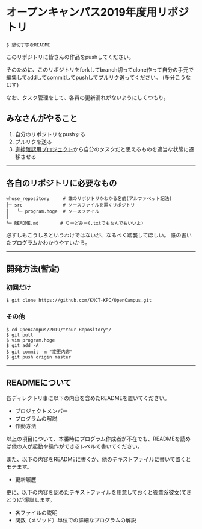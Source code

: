 オープンキャンパス2019年度用リポジトリ
========

    $ 懇切丁寧なREADME

このリポジトリに皆さんの作品をpushしてください。

そのために、このリポジトリをforkしてbranch切ってclone作って自分の手元で編集してaddしてcommitしてpushしてプルリク送ってください。
(多分こうなはず)

なお、タスク管理をして、各員の更新漏れがないようにしくつもり。

## みなさんがやること
1. 自分のリポジトリをpushする
2. プルリクを送る
3. [進捗確認用プロジェクト](https://github.com/KNCT-KPC/OpenCampus/projects/1)から自分のタスクだと思えるものを適当な状態に遷移させる

---

## 各自のリポジトリに必要なもの

    whose_repository     # 誰のリポジトリかわかる名前(アルファベット記法)
    ├─ src               # ソースファイルを置くリポジトリ
    │   └─ program.hoge  # ソースファイル
    │   
    └─ README.md        # りーどみー(.txtでもなんでもいいよ)

必ずしもこうしろというわけではないが、なるべく踏襲してほしい。
誰の書いたプログラムかわかりやすいから。

---

## 開発方法(暫定)

### 初回だけ

    $ git clone https://github.com/KNCT-KPC/OpenCampus.git

### その他

    $ cd OpenCampus/2019/"Your Repository"/
    $ git pull
    $ vim program.hoge
    $ git add -A
    $ git commit -m "変更内容"
    $ git push origin master

---

## READMEについて

各ディレクトリ事に以下の内容を含めたREADMEを置いてください。
- プロジェクトメンバー
- プログラムの解説
- 作動方法

以上の項目について、本番時にプログラム作成者が不在でも、READMEを読めば他の人が起動や操作ができるレベルで書いてください。

また、以下の内容をREADMEに書くか、他のテキストファイルに書いて置くとモテます。
- 更新履歴

更に、以下の内容を認めたテキストファイルを用意しておくと後輩系彼女(てきとう)が爆誕します。
- 各ファイルの説明
- 関数（メソッド）単位での詳細なプログラムの解説
